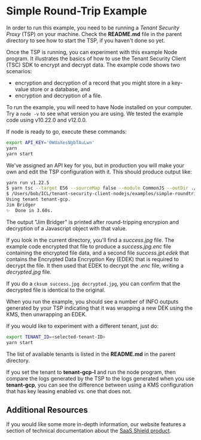 # Simple Round-Trip Example

In order to run this example, you need to be running a _Tenant Security Proxy_ (TSP) on your machine.
Check the **README.md** file in the parent directory to see how to start the TSP, if you haven't done so
yet.

Once the TSP is running, you can experiment with this example Node program. It illustrates the basics of how
to use the Tenant Security Client (TSC) SDK to encrypt and decrypt data. The example code shows two scenarios:

* encryption and decryption of a record that you might store in a key-value store or a database, and
* encryption and decryption of a file.

To run the example, you will need to have Node installed on your computer. Try a `node -v` to see
what version you are using. We tested the example code using v10.22.0 and v12.0.0.

If node is ready to go, execute these commands:

```bash
export API_KEY='0WUaXesNgbTAuLwn'
yarn
yarn start
```

We've assigned an API key for you, but in production you will make your own and edit the TSP
configuration with it.  This should produce output like:

```bash
yarn run v1.22.5
$ yarn tsc --target ES6 --sourceMap false --module CommonJS --outDir ./dist/src src/index.ts && node dist/src/index.js
$ /Users/bob/ICL/tenant-security-client-nodejs/examples/simple-roundtrip/node_modules/.bin/tsc --target ES6 --sourceMap false --module CommonJS --outDir ./dist/src src/index.ts
Using tenant tenant-gcp.
Jim Bridger
✨  Done in 3.60s.
```

The output "Jim Bridger" is printed after round-tripping encrypion and decryption of a Javascript
object with that value.

If you look in the current directory, you'll find a *success.jpg* file. The example code encrypted
that file to produce a *success.jpg.enc* file containing the encrypted file data, and a second file
*success.jpt.edek* that contains the Encrypted Data Encryption Key (EDEK) that is required to
decrypt the file. It then used that EDEK to decrypt the *.enc* file, writing a *decrypted.jpg* file.

If you do a `cksum success.jpg decrypted.jpg`, you can confirm that the decrypted file is identical
to the original.

When you run the example, you should see a number of INFO outputs generated by your TSP indicating
that it was wrapping a new DEK using the KMS, then unwrapping an EDEK.

If you would like to experiment with a different tenant, just do:

```bash
export TENANT_ID=<selected-tenant-ID>
yarn start
```

The list of available tenants is listed in the **README.md** in the parent directory.

If you set the tenant to **tenant-gcp-l** and run the node program, then compare the logs generated by the
TSP to the logs generated when you use **tenant-gcp**, you can see the difference
between using a KMS configuration that has key leasing enabled vs. one that does not.

## Additional Resources

If you would like some more in-depth information, our website features a section of technical
documentation about the [SaaS Shield product](https://ironcorelabs.com/docs/saas-shield/).
